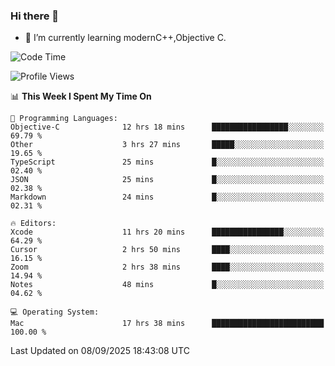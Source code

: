 ### Hi there 👋
- 🌱 I’m currently learning modernC++,Objective C.
<!--
**Asukaki7/Asukaki7** is a ✨ _special_ ✨ repository because its `README.md` (this file) appears on your GitHub profile.

Here are some ideas to get you started:

- 🔭 I’m currently working on ...
- 🌱 I’m currently learning ...
- 👯 I’m looking to collaborate on ...
- 🤔 I’m looking for help with ...
- 💬 Ask me about ...
- 📫 How to reach me: ...
- 😄 Pronouns: ...
- ⚡ Fun fact: ...
-->
<!--START_SECTION:waka-->
![Code Time](http://img.shields.io/badge/Code%20Time-730%20hrs%2041%20mins-blue)

![Profile Views](http://img.shields.io/badge/Profile%20Views-0-blue)

📊 **This Week I Spent My Time On** 

```text
💬 Programming Languages: 
Objective-C              12 hrs 18 mins      █████████████████░░░░░░░░   69.79 % 
Other                    3 hrs 27 mins       █████░░░░░░░░░░░░░░░░░░░░   19.65 % 
TypeScript               25 mins             █░░░░░░░░░░░░░░░░░░░░░░░░   02.40 % 
JSON                     25 mins             █░░░░░░░░░░░░░░░░░░░░░░░░   02.38 % 
Markdown                 24 mins             █░░░░░░░░░░░░░░░░░░░░░░░░   02.31 % 

🔥 Editors: 
Xcode                    11 hrs 20 mins      ████████████████░░░░░░░░░   64.29 % 
Cursor                   2 hrs 50 mins       ████░░░░░░░░░░░░░░░░░░░░░   16.15 % 
Zoom                     2 hrs 38 mins       ████░░░░░░░░░░░░░░░░░░░░░   14.94 % 
Notes                    48 mins             █░░░░░░░░░░░░░░░░░░░░░░░░   04.62 % 

💻 Operating System: 
Mac                      17 hrs 38 mins      █████████████████████████   100.00 % 
```


 Last Updated on 08/09/2025 18:43:08 UTC
<!--END_SECTION:waka-->
